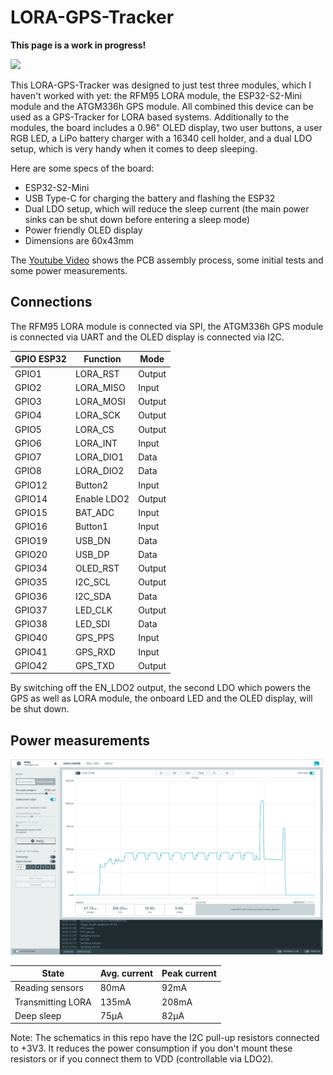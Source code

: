 # LORA-GPS-Tracker

**This page is a work in progress!**

<img src="docs/lora_gps_full.jpg" width="500px"></a>

This LORA-GPS-Tracker was designed to just test three modules, which I haven't worked with yet: the RFM95 LORA module, the ESP32-S2-Mini module and the ATGM336h GPS module. All combined this device can be used as a GPS-Tracker for LORA based systems. Additionally to the modules, the board includes a 0.96" OLED display, two user buttons, a user RGB LED, a LiPo battery charger with a 16340 cell holder, and a dual LDO setup, which is very handy when it comes to deep sleeping.

Here are some specs of the board:
- ESP32-S2-Mini
- USB Type-C for charging the battery and flashing the ESP32
- Dual LDO setup, which will reduce the sleep current (the main power sinks can be shut down before entering a sleep mode)
- Power friendly OLED display
- Dimensions are 60x43mm

The [Youtube Video](https://youtu.be/C7jFupvuy9M) shows the PCB assembly process, some initial tests and some power measurements.


## Connections

The RFM95 LORA module is connected via SPI, the ATGM336h GPS module is connected via UART and the OLED display is connected via I2C.


GPIO ESP32 | Function | Mode
-------- | -------- | --------
GPIO1 | LORA_RST | Output
GPIO2 | LORA_MISO | Input
GPIO3 | LORA_MOSI | Output
GPIO4 | LORA_SCK | Output
GPIO5 | LORA_CS | Output
GPIO6 | LORA_INT | Input
GPIO7 | LORA_DIO1 | Data
GPIO8 | LORA_DIO2 | Data
GPIO12 | Button2 | Input
GPIO14 | Enable LDO2 | Output
GPIO15 | BAT_ADC | Input
GPIO16 | Button1 | Input
GPIO19 | USB_DN | Data
GPIO20 | USB_DP | Data
GPIO34 | OLED_RST | Output
GPIO35 | I2C_SCL | Output
GPIO36 | I2C_SDA | Data
GPIO37 | LED_CLK | Output
GPIO38 | LED_SDI | Data
GPIO40 | GPS_PPS | Input
GPIO41 | GPS_RXD | Input
GPIO42 | GPS_TXD | Output

By switching off the EN_LDO2 output, the second LDO which powers the GPS as well as LORA module, the onboard LED and the OLED display, will be shut down.

## Power measurements

<img src="docs/lora_gps_power_meas.png" width="500px"></a>

State | Avg. current | Peak current
-------- | -------- | --------
Reading sensors | 80mA | 92mA
Transmitting LORA | 135mA | 208mA
Deep sleep | 75µA | 82µA

Note: The schematics in this repo have the I2C pull-up resistors connected to +3V3. It reduces the power consumption if you don't mount these resistors or if you connect them to VDD (controllable via LDO2).
